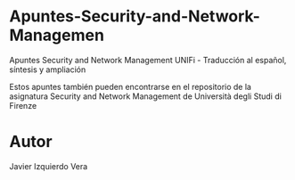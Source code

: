 # Apuntes-Security-and-Network-Managemen
Apuntes Security and Network Management
UNIFi - Traducción al español, síntesis y ampliación

Estos apuntes también pueden encontrarse en el repositorio de la asignatura Security and Network Management de Università degli Studi di Firenze

# Autor
Javier Izquierdo Vera
